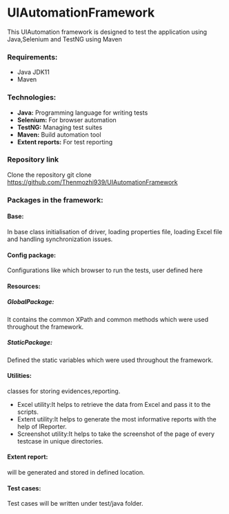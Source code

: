 # **UIAutomationFramework**

This UIAutomation framework is designed to test the application using Java,Selenium and TestNG using Maven

### **Requirements:**
* Java JDK11
* Maven

### **Technologies:**
* **Java:** Programming language for writing tests
* **Selenium:** For browser automation
* **TestNG:** Managing test suites
* **Maven:** Build automation tool
* **Extent reports:** For test reporting

### **Repository link**
Clone the repository git clone https://github.com/Thenmozhi939/UIAutomationFramework

### Packages in the framework:

#### Base:

In base class initialisation of driver, loading properties file, loading Excel file and handling synchronization issues.

#### Config package:

Configurations like which browser to run the tests, user defined here

#### Resources:

##### GlobalPackage:

It contains the common XPath and common methods which were used throughout the framework.

##### StaticPackage:

Defined the static variables which were used throughout the framework.

#### Utilities:

classes for storing evidences,reporting.

* Excel utility:It helps to retrieve the data from Excel and pass it to the scripts.
* Extent utility:It helps to generate the most informative reports with the help of IReporter.
* Screenshot utility:It helps to take the screenshot of the page of every testcase in unique directories.

#### Extent report:

will be generated and stored in defined location.

#### Test cases:

Test cases will be written under test/java folder.